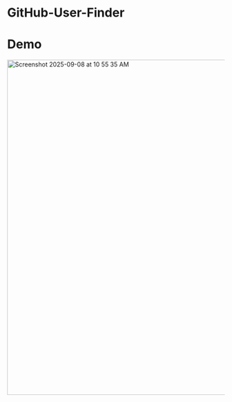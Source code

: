 # GitHub-User-Finder
# Demo
<img width="1440" height="775" alt="Screenshot 2025-09-08 at 10 55 35 AM" src="https://github.com/user-attachments/assets/f6a4eb04-b62f-4a00-9d93-dbdcc96d70cd" />
